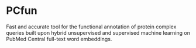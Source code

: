 # PCfun
Fast and accurate tool for the functional annotation of protein complex queries built upon hybrid unsupervised and supervised machine learning on PubMed Central full-text word embeddings.
